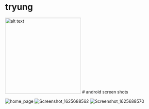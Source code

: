 # tryung
<img src="https://user-images.githubusercontent.com/46978582/124822236-e183d300-df2c-11eb-81c1-ffde43851880.png" alt="alt text" width="250" height="250">
# android screen shots

![home_page](https://user-images.githubusercontent.com/46978582/124822236-e183d300-df2c-11eb-81c1-ffde43851880.png)
![Screenshot_1625688562](https://user-images.githubusercontent.com/46978582/124822302-f52f3980-df2c-11eb-92ea-dda627cc75c1.png)
![Screenshot_1625688570](https://user-images.githubusercontent.com/46978582/124822312-f7919380-df2c-11eb-987a-7d459829cd54.png)

